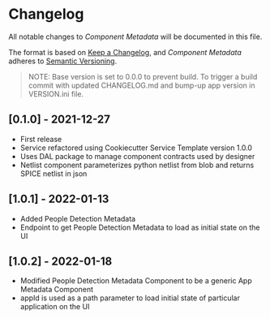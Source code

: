 # Changelog

All notable changes to *Component Metadata* will be documented in this file.

The format is based on [Keep a Changelog](https://keepachangelog.com/en/1.0.0/),
and *Component Metadata* adheres to [Semantic Versioning](https://semver.org/spec/v2.0.0.html).

> NOTE: Base version is set to 0.0.0 to prevent build. To
> trigger a build commit with updated CHANGELOG.md and bump-up app version in
> VERSION.ini file.

## [0.1.0] - 2021-12-27

- First release
- Service refactored using Cookiecutter Service Template version 1.0.0
- Uses DAL package to manage component contracts used by designer
- Netlist component parameterizes python netlist from blob and returns SPICE netlist in json

## [1.0.1] - 2022-01-13

- Added People Detection Metadata
- Endpoint to get People Detection Metadata to load as initial state on the UI

## [1.0.2] - 2022-01-18

- Modified People Detection Metadata Component to be a generic App Metadata Component
- appId is used as a path parameter to load initial state of particular application on the UI
